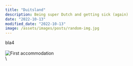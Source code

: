 ```yaml
---
title: "Duitsland"
description: Being super Dutch and getting sick (again)
date: "2022-10-13"
modified_date: "2022-10-13"
image: /assets/images/posts/random-img.jpg
---
```

bla4
\
\
![First accommodation](/assets/images/posts/week1/castle.jpg)
\
\